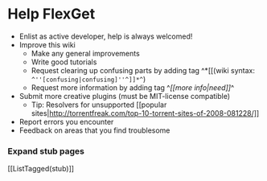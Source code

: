 # Help FlexGet

* Enlist as active developer, help is always welcomed!
* Improve this wiki
   * Make any general improvements
   * Write good tutorials
   * Request clearing up confusing parts by adding tag ^*[[(wiki syntax: `^''[confusing|confusing]''^]]*^`)
   * Request more information by adding tag ^*[[more info|need]]*^
* Submit more creative plugins (must be MIT-license compatible)
   * Tip: Resolvers for unsupported [[popular sites|http://torrentfreak.com/top-10-torrent-sites-of-2008-081228/]]
* Report errors you encounter
* Feedback on areas that you find troublesome

### Expand stub pages

[[ListTagged(stub)]]
